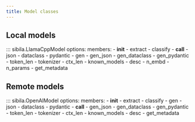```yaml
---
title: Model classes
---
```


## Local models
::: sibila.LlamaCppModel
    options:
        members:
            - __init__
            - extract
            - classify
            - __call__
            - json
            - dataclass
            - pydantic
            - gen
            - gen_json
            - gen_dataclass
            - gen_pydantic
            - token_len
            - tokenizer
            - ctx_len
            - known_models
            - desc
            - n_embd
            - n_params
            - get_metadata


## Remote models
::: sibila.OpenAIModel
    options:
        members:
            - __init__
            - extract
            - classify
            - gen
            - json
            - dataclass
            - pydantic
            - __call__
            - gen_json
            - gen_dataclass
            - gen_pydantic
            - token_len
            - tokenizer
            - ctx_len
            - known_models
            - desc
            - get_metadata


